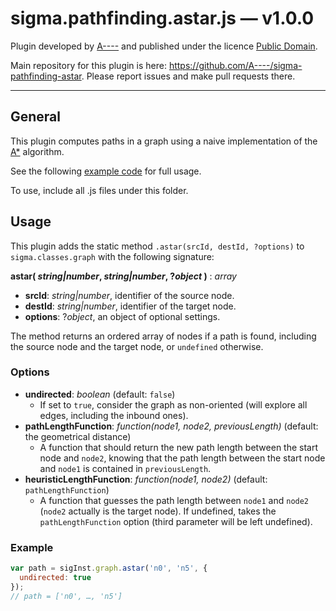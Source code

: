 sigma.pathfinding.astar.js — v1.0.0
===================================

Plugin developed by [A----](https://github.com/A----) and published under the licence [Public Domain](LICENSE).

Main repository for this plugin is here: <https://github.com/A----/sigma-pathfinding-astar>. Please report issues and make pull requests there.

---
## General

This plugin computes paths in a graph using a naive implementation of the [A*](http://en.wikipedia.org/wiki/A*_search_algorithm) algorithm.

See the following [example code](../../examples/plugin-pathfinding-astar.html)  for full usage.

To use, include all .js files under this folder.

## Usage

This plugin adds the static method `.astar(srcId, destId, ?options)` to `sigma.classes.graph` with the following signature:

**astar( *string|number*, *string|number*, ?*object* )** : *array*
   - **srcId**: *string|number*, identifier of the source node.
   - **destId**: *string|number*, identifier of the target node.
   - **options**: ?*object*, an object of optional settings.

The method returns an ordered array of nodes if a path is found, including the source node and the target node, or `undefined` otherwise.

### Options

* **undirected**: *boolean* (default: `false`)
   - If set to `true`, consider the graph as non-oriented (will explore all edges, including the inbound ones).
* **pathLengthFunction**: *function(node1, node2, previousLength)* (default: the geometrical distance)
   - A function that should return the new path length between the start node and `node2`, knowing that the path length between the start node and `node1` is contained in `previousLength`.
* **heuristicLengthFunction**: *function(node1, node2)* (default: `pathLengthFunction`)
   - A function that guesses the path length between `node1` and `node2` (`node2` actually is the target node). If undefined, takes the `pathLengthFunction` option (third parameter will be left undefined).

### Example

````javascript
var path = sigInst.graph.astar('n0', 'n5', {
  undirected: true
});
// path = ['n0', …, 'n5']
````
